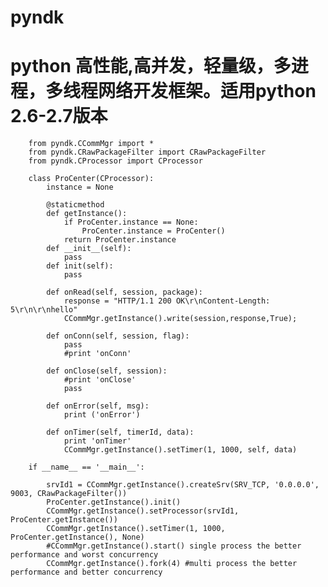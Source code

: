 # pyndk 
python 高性能,高并发，轻量级，多进程，多线程网络开发框架。适用python 2.6-2.7版本
===============================
        from pyndk.CCommMgr import *
        from pyndk.CRawPackageFilter import CRawPackageFilter
        from pyndk.CProcessor import CProcessor

        class ProCenter(CProcessor):
            instance = None
        
            @staticmethod
            def getInstance():
                if ProCenter.instance == None:
                    ProCenter.instance = ProCenter()
                return ProCenter.instance
            def __init__(self):
                pass
            def init(self):  
                pass
                  
            def onRead(self, session, package):
                response = "HTTP/1.1 200 OK\r\nContent-Length: 5\r\n\r\nhello"
                CCommMgr.getInstance().write(session,response,True);
                
            def onConn(self, session, flag):
                pass
                #print 'onConn'
                
            def onClose(self, session):
                #print 'onClose'
                pass
                
            def onError(self, msg):
                print ('onError')
                
            def onTimer(self, timerId, data):
                print 'onTimer'
                CCommMgr.getInstance().setTimer(1, 1000, self, data)
                
        if __name__ == '__main__':
            
            srvId1 = CCommMgr.getInstance().createSrv(SRV_TCP, '0.0.0.0', 9003, CRawPackageFilter())
            ProCenter.getInstance().init()
            CCommMgr.getInstance().setProcessor(srvId1, ProCenter.getInstance())
            CCommMgr.getInstance().setTimer(1, 1000, ProCenter.getInstance(), None)
            #CCommMgr.getInstance().start() single process the better performance and worst concurrency
            CCommMgr.getInstance().fork(4) #multi process the better performance and better concurrency

